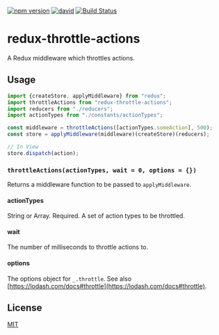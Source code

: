 [![npm version](https://badge.fury.io/js/redux-throttle-actions.svg)](http://badge.fury.io/js/redux-throttle-actions)
[![david](https://david-dm.org/pirosikick/redux-throttle-actions.svg)](https://david-dm.org/pirosikick/redux-throttle-actions)
[![Build Status](https://travis-ci.org/pirosikick/redux-throttle-actions.svg)](https://travis-ci.org/pirosikick/redux-throttle-actions)

redux-throttle-actions
======================

A Redux middleware which throttles actions.

## Usage

```javascript
import {createStore, applyMiddleware} from "redux";
import throttleActions from "redux-throttle-actions";
import reducers from "./reducers";
import actionTypes from "./constants/actionTypes";

const middleware = throttleActions([actionTypes.someAction], 500);
const store = applyMiddleware(middleware)(createStore)(reducers);

// In View
store.dispatch(action);
```

### `throttleActions(actionTypes, wait = 0, options = {})`

Returns a middleware function to be passed to `applyMiddleware`.

#### actionTypes

String or Array. Required.
A set of action types to be throttled.

#### wait

The number of milliseconds to throttle actions to.

#### options

The options object for `_.throttle`.
See also [https://lodash.com/docs#throttle](https://lodash.com/docs#throttle).

## License

[MIT](http://pirosikick.mit-license.org/)
